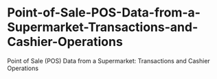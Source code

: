 # Point-of-Sale-POS-Data-from-a-Supermarket-Transactions-and-Cashier-Operations
Point of Sale (POS) Data from a Supermarket: Transactions and Cashier Operations
